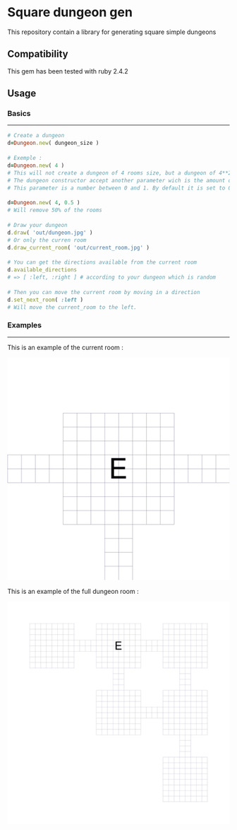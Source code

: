 # Square dungeon gen
This repository contain a library for generating square simple dungeons

## Compatibility

This gem has been tested with ruby 2.4.2

## Usage

### Basics
------
 
```ruby
# Create a dungeon
d=Dungeon.new( dungeon_size )

# Exemple :
d=Dungeon.new( 4 )
# This will not create a dungeon of 4 rooms size, but a dungeon of 4**2*0.3 rooms (rounded up)
# The dungeon constructor accept another parameter wich is the amount of rooms to remove from the dungeon
# This parameter is a number between 0 and 1. By default it is set to 0.3 which mean that it will remove 30% of the rooms.

d=Dungeon.new( 4, 0.5 )
# Will remove 50% of the rooms

# Draw your dungeon
d.draw( 'out/dungeon.jpg' )
# Or only the curren room
d.draw_current_room( 'out/current_room.jpg' )

# You can get the directions available from the current room
d.available_directions
# => [ :left, :right ] # according to your dungeon which is random

# Then you can move the current room by moving in a direction
d.set_next_room( :left )
# Will move the current_room to the left.
```

### Examples
------

This is an example of the current room : 

![test picture](/images/entry-room.jpg)

This is an example of the full dungeon room : 

![test picture](/images/dungeon.jpg)
